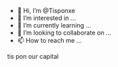 - 👋 Hi, I’m @Tisponxe
- 👀 I’m interested in ...
- 🌱 I’m currently learning ...
- 💞️ I’m looking to collaborate on ...
- 📫 How to reach me ...

<!---
Tisponxe/Tisponxe is a ✨ special ✨ repository because its `README.md` (this file) appears on your GitHub profile.
You can click the Preview link to take a look at your changes.
--->


tis
pon
our capital
